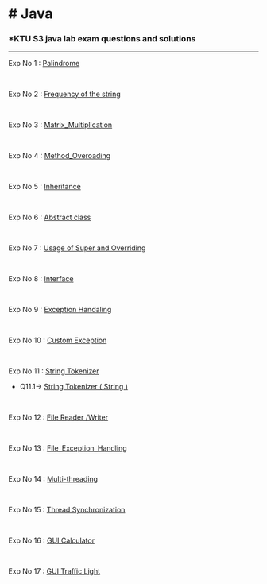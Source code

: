 <h1> # Java </h1>

<h3>*KTU S3 java lab exam questions and solutions </h3>

<hr>

Exp No 1 : [Palindrome](https://github.com/abhinavomanakuttan/KTU-LAB-WORKS/blob/main/Java%20Lab%20Works/Programs/Palindrome.java)

<br>

Exp No 2 : [Frequency of the string](https://github.com/abhinavomanakuttan/KTU-LAB-WORKS/blob/main/Java%20Lab%20Works/Programs/Frequency.java) 

<br>

Exp No 3 : [Matrix_Multiplication](https://github.com/abhinavomanakuttan/KTU-LAB-WORKS/blob/main/Java%20Lab%20Works/Programs/Matrix_Multiplication.java)

<br>

Exp No 4 : [Method_Overoading](https://github.com/abhinavomanakuttan/KTU-LAB-WORKS/blob/main/Java%20Lab%20Works/Programs/Method_OveroadingExp1.java)

<br>

Exp No 5 : [Inheritance](https://github.com/abhinavomanakuttan/KTU-LAB-WORKS/blob/main/Java%20Lab%20Works/Programs/Inheritance.java)

<br>

Exp No 6 : [Abstract class](https://github.com/abhinavomanakuttan/KTU-LAB-WORKS/blob/main/Java%20Lab%20Works/Programs/Abstract_class.java)

<br>

Exp No 7 : [Usage of Super and Overriding ](https://github.com/abhinavomanakuttan/KTU-LAB-WORKS/blob/main/Java%20Lab%20Works/Programs/Usage_of_Super_and_Overriding.java)

<br>

Exp No 8 : [Interface](https://github.com/abhinavomanakuttan/KTU-LAB-WORKS/blob/main/Java%20Lab%20Works/Programs/Interface.java)

<br>

Exp No 9 : [Exception Handaling](https://github.com/abhinavomanakuttan/KTU-LAB-WORKS/blob/main/Java%20Lab%20Works/Programs/Exception_Handling.java) 

<br>

Exp No 10 : [Custom Exception](https://github.com/abhinavomanakuttan/KTU-LAB-WORKS/blob/main/Java%20Lab%20Works/Programs/Custom_Exception.java)

<br>

Exp No 11 : [String Tokenizer](https://github.com/abhinavomanakuttan/KTU-LAB-WORKS/blob/main/Java%20Lab%20Works/Programs/String_Tokenizer.java)
<br>

  * Q11.1-> [String Tokenizer ( String )](https://github.com/abhinavomanakuttan/KTU-LAB-WORKS/blob/main/Java%20Lab%20Works%2FPrograms%2FString_Token%28string%29.java )


<br>

  

Exp No 12 : [File Reader /Writer](https://github.com/abhinavomanakuttan/KTU-LAB-WORKS/blob/main/Java%20Lab%20Works/Programs/File%20Reader_Writer/File_Reader_Writer.java)

<br>

Exp No 13 : [File_Exception_Handling](https://github.com/abhinavomanakuttan/KTU-LAB-WORKS/blob/main/Java%20Lab%20Works/Programs/File_Exception_Handling/File_Exception_Handling.java)

<br>

Exp No 14 : [Multi-threading](https://github.com/abhinavomanakuttan/KTU-LAB-WORKS/blob/main/Java%20Lab%20Works/Programs/Exp14_Multi_threading.java)

<br>

Exp No 15 : [Thread Synchronization](https://github.com/abhinavomanakuttan/KTU-LAB-WORKS/blob/main/Java%20Lab%20Works/Programs/Thread_Synchronization.java)

<br>

Exp No 16 : [GUI Calculator](https://github.com/abhinavomanakuttan/KTU-LAB-WORKS/blob/main/Java%20Lab%20Works/Programs/Calculator.java)

<br>

Exp No 17 : [GUI Traffic Light](https://github.com/abhinavomanakuttan/KTU-LAB-WORKS/blob/main/Java%20Lab%20Works/Programs/Traffic_Light.java)










